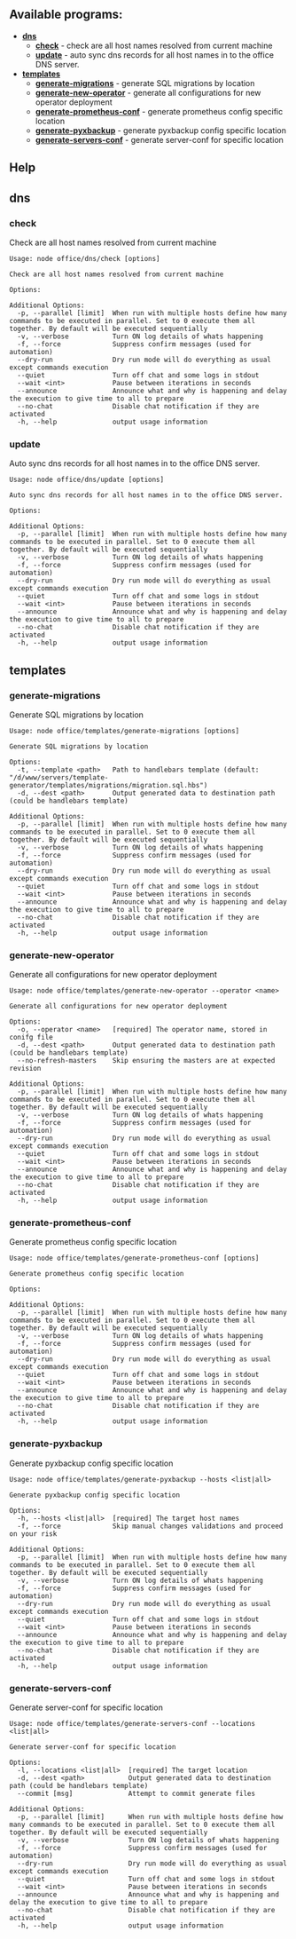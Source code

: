 ## Available programs:

* **[dns](#dns)**
    * **[check](#dns-check)** - check are all host names resolved from current machine
    * **[update](#dns-update)** - auto sync dns records for all host names in to the office DNS server.
* **[templates](#templates)**
    * **[generate-migrations](#templates-generate-migrations)** - generate SQL migrations by location
    * **[generate-new-operator](#templates-generate-new-operator)** - generate all configurations for new operator deployment
    * **[generate-prometheus-conf](#templates-generate-prometheus-conf)** - generate prometheus config specific location
    * **[generate-pyxbackup](#templates-generate-pyxbackup)** - generate pyxbackup config specific location
    * **[generate-servers-conf](#templates-generate-servers-conf)** - generate server-conf for specific location

## Help
## <a name="dns"></a>dns
### <a name="dns-check"></a>check
Check are all host names resolved from current machine
```
Usage: node office/dns/check [options]

Check are all host names resolved from current machine

Options:

Additional Options:
  -p, --parallel [limit]  When run with multiple hosts define how many commands to be executed in parallel. Set to 0 execute them all together. By default will be executed sequentially
  -v, --verbose           Turn ON log details of whats happening
  -f, --force             Suppress confirm messages (used for automation)
  --dry-run               Dry run mode will do everything as usual except commands execution
  --quiet                 Turn off chat and some logs in stdout
  --wait <int>            Pause between iterations in seconds
  --announce              Announce what and why is happening and delay the execution to give time to all to prepare
  --no-chat               Disable chat notification if they are activated
  -h, --help              output usage information
```
### <a name="dns-update"></a>update
Auto sync dns records for all host names in to the office DNS server.
```
Usage: node office/dns/update [options]

Auto sync dns records for all host names in to the office DNS server.

Options:

Additional Options:
  -p, --parallel [limit]  When run with multiple hosts define how many commands to be executed in parallel. Set to 0 execute them all together. By default will be executed sequentially
  -v, --verbose           Turn ON log details of whats happening
  -f, --force             Suppress confirm messages (used for automation)
  --dry-run               Dry run mode will do everything as usual except commands execution
  --quiet                 Turn off chat and some logs in stdout
  --wait <int>            Pause between iterations in seconds
  --announce              Announce what and why is happening and delay the execution to give time to all to prepare
  --no-chat               Disable chat notification if they are activated
  -h, --help              output usage information
```
## <a name="templates"></a>templates
### <a name="templates-generate-migrations"></a>generate-migrations
Generate SQL migrations by location
```
Usage: node office/templates/generate-migrations [options]

Generate SQL migrations by location

Options:
  -t, --template <path>   Path to handlebars template (default: "/d/www/servers/template-generator/templates/migrations/migration.sql.hbs")
  -d, --dest <path>       Output generated data to destination path (could be handlebars template)

Additional Options:
  -p, --parallel [limit]  When run with multiple hosts define how many commands to be executed in parallel. Set to 0 execute them all together. By default will be executed sequentially
  -v, --verbose           Turn ON log details of whats happening
  -f, --force             Suppress confirm messages (used for automation)
  --dry-run               Dry run mode will do everything as usual except commands execution
  --quiet                 Turn off chat and some logs in stdout
  --wait <int>            Pause between iterations in seconds
  --announce              Announce what and why is happening and delay the execution to give time to all to prepare
  --no-chat               Disable chat notification if they are activated
  -h, --help              output usage information
```
### <a name="templates-generate-new-operator"></a>generate-new-operator
Generate all configurations for new operator deployment
```
Usage: node office/templates/generate-new-operator --operator <name> 

Generate all configurations for new operator deployment

Options:
  -o, --operator <name>   [required] The operator name, stored in conifg file
  -d, --dest <path>       Output generated data to destination path (could be handlebars template)
  --no-refresh-masters    Skip ensuring the masters are at expected revision

Additional Options:
  -p, --parallel [limit]  When run with multiple hosts define how many commands to be executed in parallel. Set to 0 execute them all together. By default will be executed sequentially
  -v, --verbose           Turn ON log details of whats happening
  -f, --force             Suppress confirm messages (used for automation)
  --dry-run               Dry run mode will do everything as usual except commands execution
  --quiet                 Turn off chat and some logs in stdout
  --wait <int>            Pause between iterations in seconds
  --announce              Announce what and why is happening and delay the execution to give time to all to prepare
  --no-chat               Disable chat notification if they are activated
  -h, --help              output usage information
```
### <a name="templates-generate-prometheus-conf"></a>generate-prometheus-conf
Generate prometheus config specific location
```
Usage: node office/templates/generate-prometheus-conf [options]

Generate prometheus config specific location

Options:

Additional Options:
  -p, --parallel [limit]  When run with multiple hosts define how many commands to be executed in parallel. Set to 0 execute them all together. By default will be executed sequentially
  -v, --verbose           Turn ON log details of whats happening
  -f, --force             Suppress confirm messages (used for automation)
  --dry-run               Dry run mode will do everything as usual except commands execution
  --quiet                 Turn off chat and some logs in stdout
  --wait <int>            Pause between iterations in seconds
  --announce              Announce what and why is happening and delay the execution to give time to all to prepare
  --no-chat               Disable chat notification if they are activated
  -h, --help              output usage information
```
### <a name="templates-generate-pyxbackup"></a>generate-pyxbackup
Generate pyxbackup config specific location
```
Usage: node office/templates/generate-pyxbackup --hosts <list|all> 

Generate pyxbackup config specific location

Options:
  -h, --hosts <list|all>  [required] The target host names
  -f, --force             Skip manual changes validations and proceed on your risk

Additional Options:
  -p, --parallel [limit]  When run with multiple hosts define how many commands to be executed in parallel. Set to 0 execute them all together. By default will be executed sequentially
  -v, --verbose           Turn ON log details of whats happening
  -f, --force             Suppress confirm messages (used for automation)
  --dry-run               Dry run mode will do everything as usual except commands execution
  --quiet                 Turn off chat and some logs in stdout
  --wait <int>            Pause between iterations in seconds
  --announce              Announce what and why is happening and delay the execution to give time to all to prepare
  --no-chat               Disable chat notification if they are activated
  -h, --help              output usage information
```
### <a name="templates-generate-servers-conf"></a>generate-servers-conf
Generate server-conf for specific location
```
Usage: node office/templates/generate-servers-conf --locations <list|all> 

Generate server-conf for specific location

Options:
  -l, --locations <list|all>  [required] The target location
  -d, --dest <path>           Output generated data to destination path (could be handlebars template)
  --commit [msg]              Attempt to commit generate files

Additional Options:
  -p, --parallel [limit]      When run with multiple hosts define how many commands to be executed in parallel. Set to 0 execute them all together. By default will be executed sequentially
  -v, --verbose               Turn ON log details of whats happening
  -f, --force                 Suppress confirm messages (used for automation)
  --dry-run                   Dry run mode will do everything as usual except commands execution
  --quiet                     Turn off chat and some logs in stdout
  --wait <int>                Pause between iterations in seconds
  --announce                  Announce what and why is happening and delay the execution to give time to all to prepare
  --no-chat                   Disable chat notification if they are activated
  -h, --help                  output usage information
```
